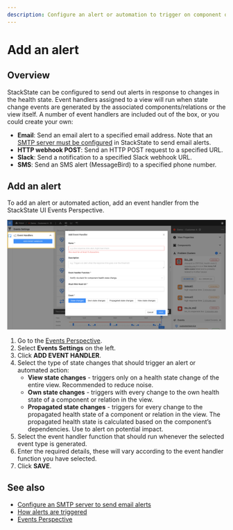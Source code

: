 ```yaml
---
description: Configure an alert or automation to trigger on component or view state changes.
---
```


# Add an alert

## Overview

StackState can be configured to send out alerts in response to changes in the health state. Event handlers assigned to a view will run when state change events are generated by the associated components/relations or the view itself. A number of event handlers are included out of the box, or you could create your own:

- **Email**: Send an email alert to a specified email address. Note that an [SMTP server must be configured](/configure/topology/configure-email-alerts.md) in StackState to send email alerts.
- **HTTP webhook POST**: Send an HTTP POST request to a specified URL.
- **Slack**: Send a notification to a specified Slack webhook URL.
- **SMS**: Send an SMS alert (MessageBird) to a specified phone number.

## Add an alert

To add an alert or automated action, add an event handler from the StackState UI Events Perspective.

![Add an event handler](/.gitbook/assets/event_handlers_tab.png)

1. Go to the [Events Perspective](/use/views/events_perspective.md).
2. Select **Events Settings** on the left.
3. Click **ADD EVENT HANDLER**.
4. Select the type of state changes that should trigger an alert or automated action:
    - **View state changes** - triggers only on a health state change of the entire view. Recommended to reduce noise.
    - **Own state changes** - triggers with every change to the own health state of a component or relation in the view.
    - **Propagated state changes** - triggers for every change to the propagated health state of a component or relation in the view. The propagated health state is calculated based on the component’s dependencies. Use to alert on potential impact.
5. Select the event handler function that should run whenever the selected event type is generated.
6. Enter the required details, these will vary according to the event handler function you have selected.
7. Click **SAVE**.

## See also

- [Configure an SMTP server to send email alerts](/configure/topology/configure-email-alerts.md)
- [How alerts are triggered](/use/health-state-and-alerts/how-alerts-are-triggered.md)
- [Events Perspective](/use/views/events_perspective.md)

